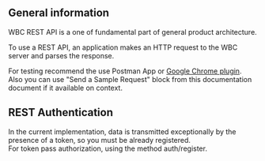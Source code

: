 ## General information

WBC REST API is a one of fundamental part of general product architecture.

To use a REST API, an application makes an HTTP request to the WBC server and parses the response.

For testing recommend the use Postman App or <a href="https://chrome.google.com/webstore/detail/advanced-rest-client/hgmloofddffdnphfgcellkdfbfbjeloo" target="_blank">Google Chrome plugin</a>.<br>Also you can use "Send a Sample Request" block from this documentation document if it available on context.


## REST Authentication

In the current implementation, data is transmitted exceptionally by the presence of a token, so you must be already registered.<br>For token pass authorization, using the method auth/register.
